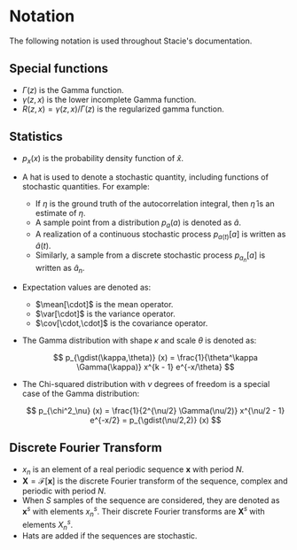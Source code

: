 # Notation

The following notation is used throughout Stacie's documentation.

## Special functions

- $\Gamma(z)$ is the Gamma function.
- $\gamma(z, x)$ is the lower incomplete Gamma function.
- $R(z, x) = \gamma(z, x) / \Gamma(z)$ is the regularized gamma function.

## Statistics

- $p_x(x)$ is the probability density function of $\hat{x}$.

- A hat is used to denote a stochastic quantity, including functions of stochastic quantities.
  For example:

    - If $\eta$ is the ground truth of the autocorrelation integral,
      then $\hat{\eta}$ is an estimate of $\eta$.
    - A sample point from a distribution $p_a(a)$ is denoted as $\hat{a}$.
    - A realization of a continuous stochastic process $p_{a(t)}[a]$ is written as $\hat{a}(t)$.
    - Similarly, a sample from a discrete stochastic process $p_{a_n}[a]$ is written as $\hat{a}_n$.

- Expectation values are denoted as:

    - $\mean[\cdot]$ is the mean operator.
    - $\var[\cdot]$ is the variance operator.
    - $\cov[\cdot,\cdot]$ is the covariance operator.

- The Gamma distribution with shape $\kappa$ and scale $\theta$ is denoted as:

    $$
        p_{\gdist(\kappa,\theta)} (x)
        = \frac{1}{\theta^\kappa \Gamma(\kappa)} x^{k - 1} e^{-x/\theta}
    $$

- The Chi-squared distribution with $\nu$ degrees of freedom is a special case of the Gamma distribution:

    $$
        p_{\chi^2_\nu} (x)
        = \frac{1}{2^{\nu/2} \Gamma(\nu/2)} x^{\nu/2 - 1} e^{-x/2}
        = p_{\gdist(\nu/2,2)} (x)
    $$


## Discrete Fourier Transform

- $x_n$ is an element of a real periodic sequence $\mathbf{x}$ with period $N$.
- $\mathbf{X} = \mathcal{F}[\mathbf{x}]$ is the discrete Fourier transform of the sequence,
  complex and periodic with period $N$.
- When $S$ samples of the sequence are considered, they are denoted as $\mathbf{x}^s$
  with elements $x^s_n$.
  Their discrete Fourier transforms are $\mathbf{X}^s$ with elements $X^s_n$.
- Hats are added if the sequences are stochastic.
